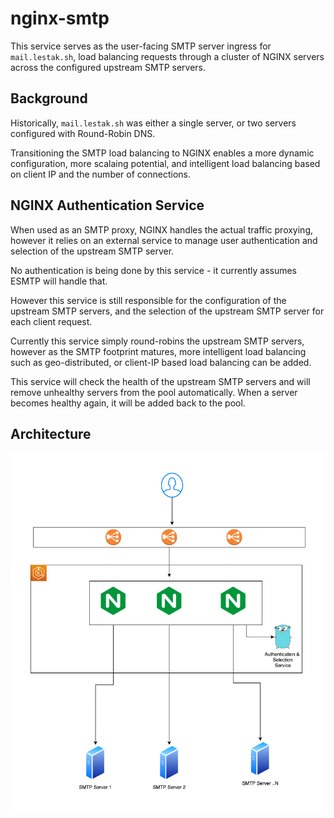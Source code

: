 # nginx-smtp

This service serves as the user-facing SMTP server ingress for `mail.lestak.sh`, load balancing requests through a cluster of NGINX servers across the configured upstream SMTP servers.

## Background

Historically, `mail.lestak.sh` was either a single server, or two servers configured with Round-Robin DNS.

Transitioning the SMTP load balancing to NGINX enables a more dynamic configuration, more scalaing potential, and intelligent load balancing based on client IP and the number of connections.

## NGINX Authentication Service

When used as an SMTP proxy, NGINX handles the actual traffic proxying, however it relies on an external service to manage user authentication and selection of the upstream SMTP server.

No authentication is being done by this service - it currently assumes ESMTP will handle that.

However this service is still responsible for the configuration of the upstream SMTP servers, and the selection of the upstream SMTP server for each client request.

Currently this service simply round-robins the upstream SMTP servers, however as the SMTP footprint matures, more intelligent load balancing such as geo-distributed, or client-IP based load balancing can be added.

This service will check the health of the upstream SMTP servers and will remove unhealthy servers from the pool automatically. When a server becomes healthy again, it will be added back to the pool.

## Architecture

![Architecture](./docs/nginx-smtp-loadbalancing.png)
